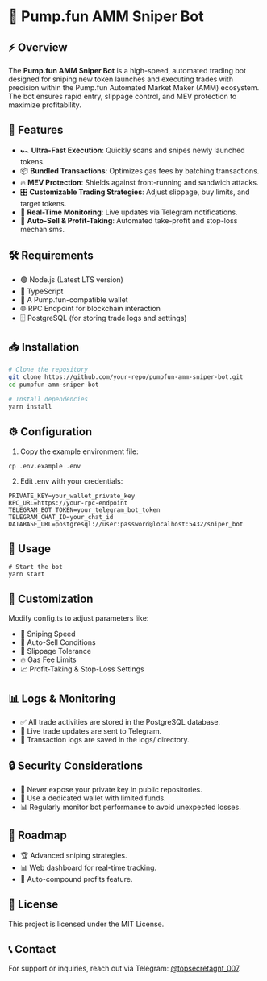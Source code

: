 # 🚀 Pump.fun AMM Sniper Bot

## ⚡ Overview
The **Pump.fun AMM Sniper Bot** is a high-speed, automated trading bot designed for sniping new token launches and executing trades with precision within the Pump.fun Automated Market Maker (AMM) ecosystem. The bot ensures rapid entry, slippage control, and MEV protection to maximize profitability.

## 🎯 Features
- 🏎 **Ultra-Fast Execution**: Quickly scans and snipes newly launched tokens.
- 📦 **Bundled Transactions**: Optimizes gas fees by batching transactions.
- 🔥 **MEV Protection**: Shields against front-running and sandwich attacks.
- 🎛 **Customizable Trading Strategies**: Adjust slippage, buy limits, and target tokens.
- 📡 **Real-Time Monitoring**: Live updates via Telegram notifications.
- 🔄 **Auto-Sell & Profit-Taking**: Automated take-profit and stop-loss mechanisms.

## 🛠 Requirements
- 🟢 Node.js (Latest LTS version)
- 📜 TypeScript
- 🔑 A Pump.fun-compatible wallet
- 🌐 RPC Endpoint for blockchain interaction
- 🗄 PostgreSQL (for storing trade logs and settings)

## 📥 Installation
```sh
# Clone the repository
git clone https://github.com/your-repo/pumpfun-amm-sniper-bot.git
cd pumpfun-amm-sniper-bot

# Install dependencies
yarn install
```

## ⚙ Configuration

1. Copy the example environment file:
```
cp .env.example .env
```

2. Edit .env with your credentials:
```
PRIVATE_KEY=your_wallet_private_key
RPC_URL=https://your-rpc-endpoint
TELEGRAM_BOT_TOKEN=your_telegram_bot_token
TELEGRAM_CHAT_ID=your_chat_id
DATABASE_URL=postgresql://user:password@localhost:5432/sniper_bot
```

## 🚀 Usage

```
# Start the bot
yarn start
```

## 🎯 Customization

Modify config.ts to adjust parameters like:

- 🎯 Sniping Speed
- 🔄 Auto-Sell Conditions
- 💸 Slippage Tolerance
- 🔥 Gas Fee Limits
- 📈 Profit-Taking & Stop-Loss Settings

## 📊 Logs & Monitoring

- ✅ All trade activities are stored in the PostgreSQL database.
- 📢 Live trade updates are sent to Telegram.
- 📜 Transaction logs are saved in the logs/ directory.

## 🔒 Security Considerations

- 🛑 Never expose your private key in public repositories.
- 🏦 Use a dedicated wallet with limited funds.
- 📊 Regularly monitor bot performance to avoid unexpected losses.

## 🚀 Roadmap
- 🏆 Advanced sniping strategies.
- 📊 Web dashboard for real-time tracking.
- 🔄 Auto-compound profits feature.

## 📜 License
This project is licensed under the MIT License.

## 📞 Contact
For support or inquiries, reach out via Telegram: [@topsecretagnt_007](https://t.me/@topsecretagent_007).

